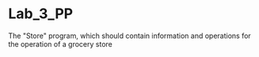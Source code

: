 # Lab_3_PP
The "Store" program, which should contain information and
operations for the operation of a grocery store
